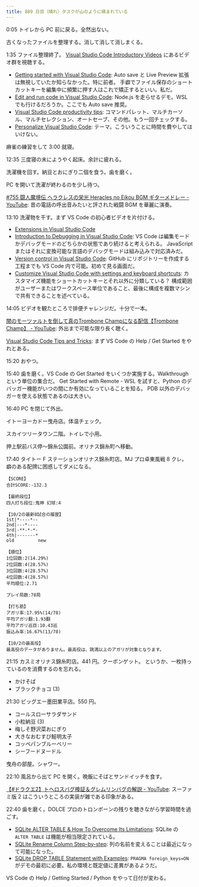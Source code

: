 ```yaml
---
title: 889 日目（晴れ）タスクが山のように積まれている
---
```


0:05 トイレから PC 前に戻る。全然出ない。

古くなったファイルを整理する。消して消して消しまくる。

1:35 ファイル整理終了。
[Visual Studio Code Introductory Videos](https://code.visualstudio.com/docs/getstarted/introvideos)
にあるビデオ群を視聴する。

* [Getting started with Visual Studio Code](https://code.visualstudio.com/docs/introvideos/basics):
  Auto save と Live Preview 拡張は無視していたか知らなかった。特に前者。
  手癖でファイル保存のショートカットキーを編集中に頻繁に押す人はこれで矯正するといい。私だ。
* [Edit and run code in Visual Studio Code](https://code.visualstudio.com/docs/introvideos/codeediting):
  Node.js を走らせるデモ。WSL でも行けるだろうか。ここでも Auto save 推奨。
* [Visual Studio Code productivity tips](https://code.visualstudio.com/docs/introvideos/productivity):
  コマンドパレット、マルチカーソル、マルチセレクション、オートセーブ、その他。もう一回チェックする。
* [Personalize Visual Studio Code](https://code.visualstudio.com/docs/introvideos/configure):
  テーマ。こういうことに時間を費やしてはいけない。

麻雀の練習をして 3:00 就寝。

12:35 三度寝の末にようやく起床。余計に疲れる。

洗濯機を回す。納豆とおにぎり二個を食う。歯を磨く。

PC を開いて洗濯が終わるのを少し待つ。

[&#x23;755 闘人魔境伝 ヘラクレスの栄光 Heracles no Eikou BGM ギターメドレー - YouTube](https://www.youtube.com/watch?v=yQy9SiH3Zyw):
昔の電話の呼出音みたいと評された戦闘 BGM を華麗に演奏。

13:10 洗濯物を干す。まず VS Code の初心者ビデオを片付ける。

* [Extensions in Visual Studio Code](https://code.visualstudio.com/docs/introvideos/extend)
* [Introduction to Debugging in Visual Studio Code](https://code.visualstudio.com/docs/introvideos/debugging):
  VS Code は編集モードかデバッグモードのどちらかの状態であり続けると考えられる。
  JavaScript またはそれに変換可能な言語のデバッグモードは組み込みで対応済みだ。
* [Version control in Visual Studio Code](https://code.visualstudio.com/docs/introvideos/versioncontrol):
  GitHub にリポジトリーを作成する工程までも VS Code 内で可能。初めて見る画面だ。
* [Customize Visual Studio Code with settings and keyboard shortcuts](https://code.visualstudio.com/docs/introvideos/customize):
  カスタマイズ機能をショートカットキーとそれ以外に分類している？
  構成範囲がユーザーまたはワークスペース単位であること、最後に構成を複数マシンで共有できることを述べている。

14:05 ビデオを観たところで排便チャレンジだ。十分で一本。

[闇のモーツァルトを倒して真のTrombone Champになる配信【Trombone Champ】 - YouTube](https://www.youtube.com/watch?v=S0cm2OKAK5Q):
外出まで可能な限り長く聴く。

[Visual Studio Code Tips and Tricks](https://code.visualstudio.com/docs/getstarted/tips-and-tricks):
まず VS Code の Help / Get Started をやれとある。

15:20 おやつ。

15:40 歯を磨く。VS Code の Get Started をいくつか実施する。Walkthrough という単位の集合だ。
Get Started with Remote - WSL を試すと、Python のデバッガー機能がいつの間にか有効になっていることを知る。
PDB 以外のデバッガーを使える状態であるのは大きい。

16:40 PC を閉じて外出。

イトーヨーカドー曳舟店。体温チェック。

スカイツリータウン二階。トイレで小用。

押上駅前バス停～錦糸公園前。オリナス錦糸町へ移動。

17:40 タイトー F ステーションオリナス錦糸町店。MJ プロ卓東風戦 8 クレ。
癖のある配牌に困惑してダメになる。

```text
【SCORE】
合計SCORE:-132.3

【最終段位】
四人打ち段位:鬼神 幻球:4

【10/2の最新8試合の履歴】
1st|*----*--
2nd|---*----
3rd|-**-*-*-
4th|-------*
old         new

【順位】
1位回数:2(14.29%)
2位回数:4(28.57%)
3位回数:4(28.57%)
4位回数:4(28.57%)
平均順位:2.71

プレイ局数:78局

【打ち筋】
アガリ率:17.95%(14/78)
平均アガリ翻:1.93翻
平均アガリ巡目:10.43巡
振込み率:16.67%(13/78)

【10/2の最高役】
最高役のデータがありません。最高役は、跳満以上のアガリが対象となります。
```

21:15 カスミオリナス錦糸町店。441 円。クーポンゲット。
というか、一枚持っているのを消費するのを忘れる。

* かけそば
* ブラックチョコ (3)

21:30 ビッグエー墨田業平店。550 円。

* コールスローサラダサンド
* 小粒納豆 (3)
* 梅しそ野沢菜おにぎり
* 大きなおむすび鮭明太子
* コッペパンブルーベリー
* シーフードヌードル

曳舟の部屋。シャワー。

22:10 風呂から出て PC を開く。晩飯にそばとサンドイッチを食す。

[【&#x23;ドラクエ2】トヘロスバグ検証＆グレムリンバグの解説 - YouTube](https://www.youtube.com/watch?v=QY1vw4HbHEk):
スーファミ版 2 はこういうところの実装が雑である印象がある。

22:40 歯を磨く。DOLCE プロのトロンボーンの残りを聴きながら学習時間を過ごす。

* [SQLite ALTER TABLE &amp; How To Overcome Its Limitations](https://www.sqlitetutorial.net/sqlite-alter-table/):
  SQLite の `ALTER TABLE` は機能が相当限定されている。
* [SQLite Rename Column Step-by-step](https://www.sqlitetutorial.net/sqlite-rename-column/):
  列の名前を変えることは最近になって可能になった。
* [SQLite DROP TABLE Statement with Examples](https://www.sqlitetutorial.net/sqlite-drop-table/):
  `PRAGMA foreign_keys=ON` がデモの最初に必要。私の環境と既定値に差異があるようだ。

VS Code の Help / Getting Started / Python をやって日付が変わる。
